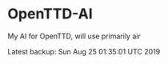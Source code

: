 # OpenTTD-AI
My AI for OpenTTD, will use primarily air

Latest backup: Sun Aug 25 01:35:01 UTC 2019
